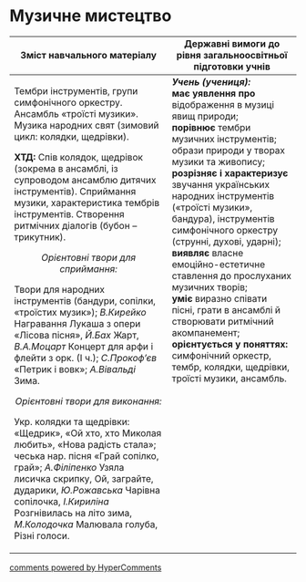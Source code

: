<div id="hypercomments_widget" class="js-hypercomments-widget invisible"></div>

Музичне мистецтво
=============================================

<table>
  <tr>
    <td width="55%" align="center"><b>Зміст навчального матеріалу</b></td>
    <td width="45%" align="center"><b>Державні вимоги до рівня загальноосвітньої підготовки учнів</b></td>
  </tr>
<tbody>
  <tr>
    <td width="55%" style="vertical-align:top !important;">
<p>Тембри інструментів, групи симфонічного оркестру. Ансамбль «троїсті музики». Музика народних свят (зимовий цикл: колядки, щедрівки).</p>   
<p><b>ХТД:</b> Спів колядок, щедрівок (зокрема в ансамблі, із супроводом ансамблю дитячих інструментів). Сприймання музики, характеристика тембрів інструментів. Створення ритмічних діалогів (бубон – трикутник).</p>
<center><i>Орієнтовні твори для сприймання:</i></center>
<p>Твори для народних інструментів (бандури, сопілки, «троїстих музик»); <i>В.Кирейко</i> Награвання Лукаша з опери «Лісова пісня», <i>Й.Бах</i> Жарт, <i>В.А.Моцарт</i> Концерт для арфи і флейти з орк. (І ч.); <i>С.Прокоф’єв</i> «Петрик і вовк»; <i>А.Вівальді</i> Зима.</p>
<center><i>Орієнтовні твори для виконання:</i></center>
<p>Укр. колядки та щедрівки: «Щедрик», «Ой хто, хто Миколая любить», «Нова радість стала»; чеська нар. пісня «Грай сопілко, грай»; <i>А.Філіпенко</i> Узяла лисичка скрипку, Ой, заграйте, дударики,  <i>Ю.Рожавська</i> Чарівна сопілочка, <i>І.Кириліна</i> Розгнівилась на літо зима, <i>М.Колодочка</i> Малювала голуба, Різні голоси.</p>
	</td>
<td width="45%" style="vertical-align:top !important;"><b><i>Учень (учениця):</i></b><br>
<b>має уявлення про</b> відображення в музиці явищ природи;<br>
<b>порівнює</b> тембри музичних інструментів; образи природи у творах музики та живопису;<br>
<b>розрізняє і характеризує</b> звучання українських народних інструментів («троїсті музики», бандура),  інструментів симфонічного оркестру (струнні, духові, ударні);<br>
<b>виявляє</b> власне емоційно-естетичне ставлення до прослуханих музичних творів;<br>
<b>уміє</b> виразно співати пісні, грати в ансамблі й створювати ритмічний акомпанемент;<br>
<b>орієнтується у поняттях:</b> симфонічний оркестр, тембр, колядки, щедрівки, троїсті музики, ансамбль.<br>
</td>
	</tr>
</tbody>
</table>

<div class="js-hypercomments-container">
<a href="http://hypercomments.com" class="hc-link" title="comments widget">comments powered by HyperComments</a>
</div>